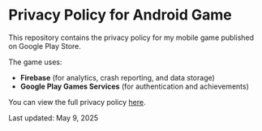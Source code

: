 # Privacy Policy for Android Game

This repository contains the privacy policy for my mobile game published on Google Play Store.

The game uses:
- **Firebase** (for analytics, crash reporting, and data storage)
- **Google Play Games Services** (for authentication and achievements)

You can view the full privacy policy [here](privacy-policy.md).

Last updated: May 9, 2025
